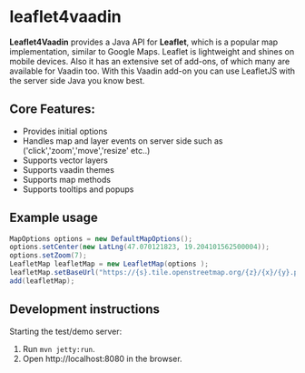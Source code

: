 # leaflet4vaadin
**Leaflet4Vaadin** provides a Java API for **Leaflet**, which is a popular map implementation, similar to Google Maps.  Leaflet is lightweight and shines on mobile devices. Also it has an extensive set of add-ons, of which many are available for Vaadin too.
With this Vaadin add-on you can use LeafletJS with the server side Java you know best.

## Core Features:
- Provides initial options
- Handles map and layer events on server side such as ('click','zoom','move','resize' etc..)
- Supports vector layers
- Supports vaadin themes
- Supports map methods
- Supports tooltips and popups
## Example usage

```java
MapOptions options = new DefaultMapOptions();
options.setCenter(new LatLng(47.070121823, 19.204101562500004));
options.setZoom(7);
LeafletMap leafletMap = new LeafletMap(options );
leafletMap.setBaseUrl("https://{s}.tile.openstreetmap.org/{z}/{x}/{y}.png");
add(leafletMap);
```

## Development instructions

Starting the test/demo server:
1. Run `mvn jetty:run`.
2. Open http://localhost:8080 in the browser.
